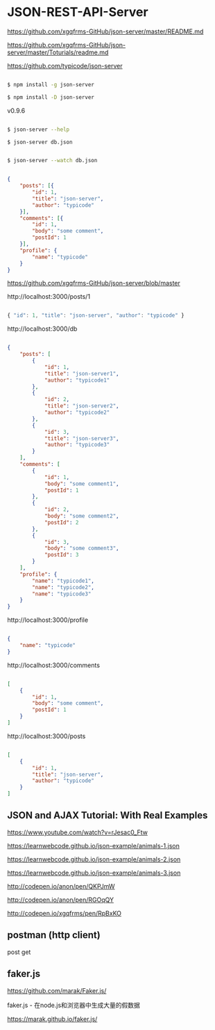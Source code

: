 # JSON-REST-API-Server



https://github.com/xgqfrms-GitHub/json-server/master/README.md

https://github.com/xgqfrms-GitHub/json-server/master/Toturials/readme.md


https://github.com/typicode/json-server


```sh

$ npm install -g json-server

$ npm install -D json-server


``` 

v0.9.6 


```sh

$ json-server --help

$ json-server db.json


$ json-server --watch db.json

``` 

```json

{
    "posts": [{
        "id": 1,
        "title": "json-server",
        "author": "typicode"
    }],
    "comments": [{
        "id": 1,
        "body": "some comment",
        "postId": 1
    }],
    "profile": {
        "name": "typicode"
    }
}

``` 



https://github.com/xgqfrms-GitHub/json-server/blob/master



http://localhost:3000/posts/1

```js

{ "id": 1, "title": "json-server", "author": "typicode" }

``` 





http://localhost:3000/db

```json

{
    "posts": [
        {
            "id": 1,
            "title": "json-server1",
            "author": "typicode1"
        },
        {
            "id": 2,
            "title": "json-server2",
            "author": "typicode2"
        },
        {
            "id": 3,
            "title": "json-server3",
            "author": "typicode3"
        }
    ],
    "comments": [
        {
            "id": 1,
            "body": "some comment1",
            "postId": 1
        },
        {
            "id": 2,
            "body": "some comment2",
            "postId": 2
        },
        {
            "id": 3,
            "body": "some comment3",
            "postId": 3
        }
    ],
    "profile": {
        "name": "typicode1",
        "name": "typicode2",
        "name": "typicode3"
    }
}

``` 

http://localhost:3000/profile


```json

{
    "name": "typicode"
}

``` 

http://localhost:3000/comments

```json

[
    {
        "id": 1,
        "body": "some comment",
        "postId": 1
    }
]

``` 



http://localhost:3000/posts

```json

[
    {
        "id": 1,
        "title": "json-server",
        "author": "typicode"
    }
]

``` 







## JSON and AJAX Tutorial: With Real Examples

https://www.youtube.com/watch?v=rJesac0_Ftw



https://learnwebcode.github.io/json-example/animals-1.json

https://learnwebcode.github.io/json-example/animals-2.json

https://learnwebcode.github.io/json-example/animals-3.json



http://codepen.io/anon/pen/QKPJmW

http://codepen.io/anon/pen/RGOqQY



http://codepen.io/xgqfrms/pen/RpBxKO




## postman (http client)


post
get





## faker.js


https://github.com/marak/Faker.js/

faker.js - 在node.js和浏览器中生成大量的假数据

https://marak.github.io/faker.js/


